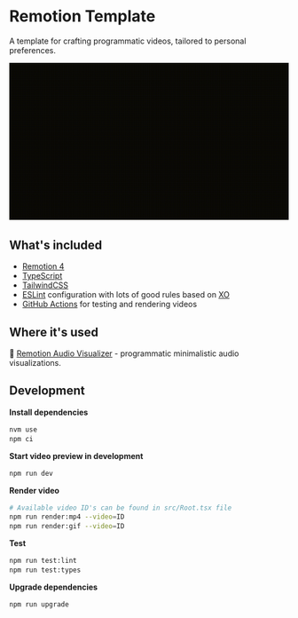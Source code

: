 # Remotion Template

A template for crafting programmatic videos, tailored to personal preferences.

<img src="./docs/hello.gif">

## What's included

- [Remotion 4](https://github.com/remotion-dev/remotion)
- [TypeScript](https://www.typescriptlang.org/)
- [TailwindCSS](https://tailwindcss.com/)
- [ESLint](https://eslint.org/) configuration with lots of good rules based on [XO](https://github.com/xojs/xo)
- [GitHub Actions](https://github.com/features/actions) for testing and rendering videos

## Where it's used

🔷 [Remotion Audio Visualizer](https://github.com/satelllte/remotion-audio-visualizer) - programmatic minimalistic audio visualizations.

## Development

**Install dependencies**

```sh
nvm use
npm ci
```

**Start video preview in development**

```sh
npm run dev
```

**Render video**

```sh
# Available video ID's can be found in src/Root.tsx file
npm run render:mp4 --video=ID
npm run render:gif --video=ID
```

**Test**

```sh
npm run test:lint
npm run test:types
```

**Upgrade dependencies**

```sh
npm run upgrade
```
